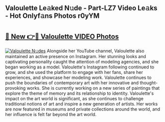 ## Valoulette Le𝚊ked N𝚞de - Part-LZ7 Video Le𝚊ks - Hot Onlyf𝚊ns Photos r0yYM

# <h2><a href="http://ab78689.deff.icu/?id=Valoulette">🔗 New 👉🔴 Valoulette VIDEO Photos</a></h2>

[![Valoulette N𝚞des](https://i.imgur.com/rIISA9y.gif)](http://ab78689.deff.icu/?id=Valoulette)
Alongside her YouTube channel, Valoulette also maintained an active presence on Instagram. Her stunning looks and captivating personality caught the attention of modeling agencies, and she began working as a model. Valoulette's Instagram following continued to grow, and she used the platform to engage with her fans, share her experiences, and showcase her modeling work. Valoulette continues to push the boundaries of contemporary art with her innovative and thought-provoking works. She is currently working on a new series of paintings that explore the theme of memory and its relationship to identity. Valoulette's impact on the art world is significant, as she continues to challenge traditional notions of art and inspire a new generation of artists. Her works are now featured in museums and private collections around the world, and her influence is felt far beyond the art world.
